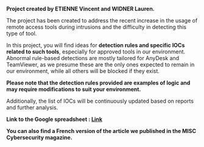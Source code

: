 **Project created by ETIENNE Vincent and WIDNER Lauren.**

The project has been created to address the recent increase in the usage of remote access tools during intrusions and the difficulty in detecting this type of tool.

In this project, you will find ideas for **detection rules and specific IOCs related to such tools**, especially for approved tools in our environment. Abnormal rule-based detections are mostly tailored for AnyDesk and TeamViewer, as we presume these are the only ones expected to remain in our environment, while all others will be blocked if they exist.

**Please note that the detection rules provided are examples of logic and may require modifications to suit your environment.** 

Additionally, the list of IOCs will be continuously updated based on reports and further analysis.

**Link to the Google spreadsheet : [Link](https://docs.google.com/spreadsheets/d/1kUwxHhsN-Bl3pvFMaDdK0esLvwekKdS2ZUduYqs4EEw/edit?usp=sharing)**

**You can also find a French version of the article we published in the MISC Cybersecurity magazine.**
